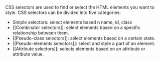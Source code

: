 CSS selectors are used to find or select the HTML elements you want to style. CSS selectors can be divided into five categories:
- Simple selectors: select elements based n name, id, class
- [[Combinator selectors]]: select elements based on a specific relationship between them.
- [[Pseudo-class selectors]]: select elements based on a certain state.
- [[Pseudo-elements selectors]]: select and style a part of an element.
- [[Attribute selectors]]: selects elements based on an attribute or attribute value.